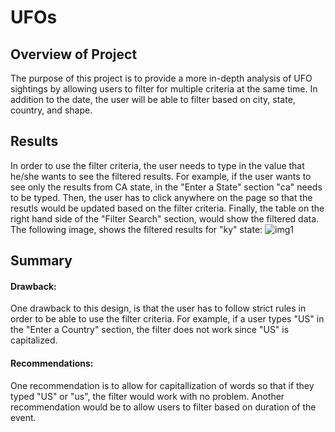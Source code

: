 # UFOs
## Overview of Project
The purpose of this project is to provide a more in-depth analysis of UFO sightings by allowing users to filter for multiple criteria at the same time. In addition to the date, the user will be able to filter based on city, state, country, and shape.
## Results
In order to use the filter criteria, the user needs to type in the value that he/she wants to see the filtered results. For example, if the user wants to see only the results from CA state, in the "Enter a State" section "ca" needs to be typed. Then, the user has to click anywhere on the page so that the resutls would be updated based on the filter criteria. Finally, the table on the right hand side of the "Filter Search" section, would show the filtered data.  
The following image, shows the filtered results for "ky" state:
![img1]()
## Summary

#### Drawback:
One drawback to this design, is that the user has to follow strict rules in order to be able to use the filter criteria. For example, if a user types "US" in the "Enter a Country" section, the filter does not work since "US" is capitalized. 
#### Recommendations:
One recommendation is to allow for capitallization of words so that if they typed "US" or "us", the filter would work with no problem. Another recommendation would be to allow users to filter based on duration of the event. 
